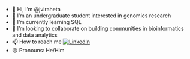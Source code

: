 - 👋 Hi, I’m @jviraheta
- 👀 I’m an undergraduate student interested in genomics research
- 🌱 I’m currently learning SQL
- 💞️ I’m looking to collaborate on building communities in bioinformatics and data analytics 
- 📫 How to reach me [![LinkedIn](https://i.sstatic.net/gVE0j.png)](https://www.linkedin.com/in/jesus-iraheta/)  
- 😄 Pronouns: He/Him

<!---
jviraheta/jviraheta is a ✨ special ✨ repository because its `README.md` (this file) appears on your GitHub profile.
You can click the Preview link to take a look at your changes.
--->
